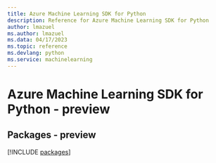 ```yaml
---
title: Azure Machine Learning SDK for Python
description: Reference for Azure Machine Learning SDK for Python
author: lmazuel
ms.author: lmazuel
ms.data: 04/17/2023
ms.topic: reference
ms.devlang: python
ms.service: machinelearning
---
```

# Azure Machine Learning SDK for Python - preview
## Packages - preview
[!INCLUDE [packages](machine-learning-index.md)]